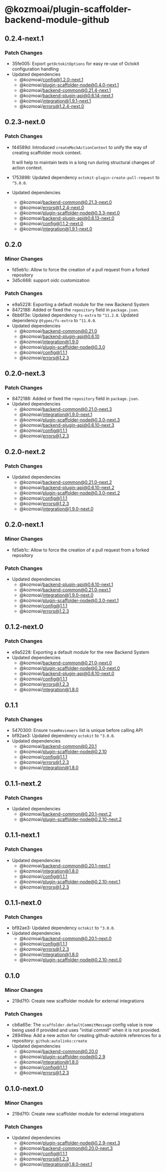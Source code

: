 # @kozmoai/plugin-scaffolder-backend-module-github

## 0.2.4-next.1

### Patch Changes

- 35fe005: Export `getOctokitOptions` for easy re-use of Octokit configuration handling
- Updated dependencies
  - @kozmoai/config@1.2.0-next.1
  - @kozmoai/plugin-scaffolder-node@0.4.0-next.1
  - @kozmoai/backend-common@0.21.4-next.1
  - @kozmoai/backend-plugin-api@0.6.14-next.1
  - @kozmoai/integration@1.9.1-next.1
  - @kozmoai/errors@1.2.4-next.0

## 0.2.3-next.0

### Patch Changes

- f44589d: Introduced `createMockActionContext` to unify the way of creating scaffolder mock context.

  It will help to maintain tests in a long run during structural changes of action context.

- 1753898: Updated dependency `octokit-plugin-create-pull-request` to `^5.0.0`.
- Updated dependencies
  - @kozmoai/backend-common@0.21.3-next.0
  - @kozmoai/errors@1.2.4-next.0
  - @kozmoai/plugin-scaffolder-node@0.3.3-next.0
  - @kozmoai/backend-plugin-api@0.6.13-next.0
  - @kozmoai/config@1.1.2-next.0
  - @kozmoai/integration@1.9.1-next.0

## 0.2.0

### Minor Changes

- fd5eb1c: Allow to force the creation of a pull request from a forked repository
- 3d5c668: support oidc customization

### Patch Changes

- e9a5228: Exporting a default module for the new Backend System
- 8472188: Added or fixed the `repository` field in `package.json`.
- 6bb6f3e: Updated dependency `fs-extra` to `^11.2.0`.
  Updated dependency `@types/fs-extra` to `^11.0.0`.
- Updated dependencies
  - @kozmoai/backend-common@0.21.0
  - @kozmoai/backend-plugin-api@0.6.10
  - @kozmoai/integration@1.9.0
  - @kozmoai/plugin-scaffolder-node@0.3.0
  - @kozmoai/config@1.1.1
  - @kozmoai/errors@1.2.3

## 0.2.0-next.3

### Patch Changes

- 8472188: Added or fixed the `repository` field in `package.json`.
- Updated dependencies
  - @kozmoai/backend-common@0.21.0-next.3
  - @kozmoai/integration@1.9.0-next.1
  - @kozmoai/plugin-scaffolder-node@0.3.0-next.3
  - @kozmoai/backend-plugin-api@0.6.10-next.3
  - @kozmoai/config@1.1.1
  - @kozmoai/errors@1.2.3

## 0.2.0-next.2

### Patch Changes

- Updated dependencies
  - @kozmoai/backend-common@0.21.0-next.2
  - @kozmoai/backend-plugin-api@0.6.10-next.2
  - @kozmoai/plugin-scaffolder-node@0.3.0-next.2
  - @kozmoai/config@1.1.1
  - @kozmoai/errors@1.2.3
  - @kozmoai/integration@1.9.0-next.0

## 0.2.0-next.1

### Minor Changes

- fd5eb1c: Allow to force the creation of a pull request from a forked repository

### Patch Changes

- Updated dependencies
  - @kozmoai/backend-plugin-api@0.6.10-next.1
  - @kozmoai/backend-common@0.21.0-next.1
  - @kozmoai/integration@1.9.0-next.0
  - @kozmoai/plugin-scaffolder-node@0.3.0-next.1
  - @kozmoai/config@1.1.1
  - @kozmoai/errors@1.2.3

## 0.1.2-next.0

### Patch Changes

- e9a5228: Exporting a default module for the new Backend System
- Updated dependencies
  - @kozmoai/backend-common@0.21.0-next.0
  - @kozmoai/plugin-scaffolder-node@0.3.0-next.0
  - @kozmoai/backend-plugin-api@0.6.10-next.0
  - @kozmoai/config@1.1.1
  - @kozmoai/errors@1.2.3
  - @kozmoai/integration@1.8.0

## 0.1.1

### Patch Changes

- 5470300: Ensure `teamReviewers` list is unique before calling API
- bf92ae3: Updated dependency `octokit` to `^3.0.0`.
- Updated dependencies
  - @kozmoai/backend-common@0.20.1
  - @kozmoai/plugin-scaffolder-node@0.2.10
  - @kozmoai/config@1.1.1
  - @kozmoai/errors@1.2.3
  - @kozmoai/integration@1.8.0

## 0.1.1-next.2

### Patch Changes

- Updated dependencies
  - @kozmoai/backend-common@0.20.1-next.2
  - @kozmoai/plugin-scaffolder-node@0.2.10-next.2

## 0.1.1-next.1

### Patch Changes

- Updated dependencies
  - @kozmoai/backend-common@0.20.1-next.1
  - @kozmoai/integration@1.8.0
  - @kozmoai/config@1.1.1
  - @kozmoai/plugin-scaffolder-node@0.2.10-next.1
  - @kozmoai/errors@1.2.3

## 0.1.1-next.0

### Patch Changes

- bf92ae3: Updated dependency `octokit` to `^3.0.0`.
- Updated dependencies
  - @kozmoai/backend-common@0.20.1-next.0
  - @kozmoai/config@1.1.1
  - @kozmoai/errors@1.2.3
  - @kozmoai/integration@1.8.0
  - @kozmoai/plugin-scaffolder-node@0.2.10-next.0

## 0.1.0

### Minor Changes

- 219d7f0: Create new scaffolder module for external integrations

### Patch Changes

- cb6a65e: The `scaffolder.defaultCommitMessage` config value is now being used if provided and uses "initial commit" when it is not provided.
- 28949ea: Add a new action for creating github-autolink references for a repository: `github:autolinks:create`
- Updated dependencies
  - @kozmoai/backend-common@0.20.0
  - @kozmoai/plugin-scaffolder-node@0.2.9
  - @kozmoai/integration@1.8.0
  - @kozmoai/config@1.1.1
  - @kozmoai/errors@1.2.3

## 0.1.0-next.0

### Minor Changes

- 219d7f0: Create new scaffolder module for external integrations

### Patch Changes

- Updated dependencies
  - @kozmoai/plugin-scaffolder-node@0.2.9-next.3
  - @kozmoai/backend-common@0.20.0-next.3
  - @kozmoai/config@1.1.1
  - @kozmoai/errors@1.2.3
  - @kozmoai/integration@1.8.0-next.1
